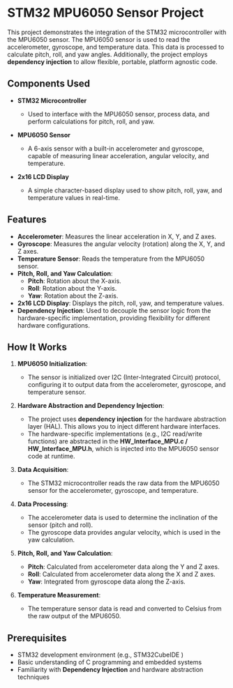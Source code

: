 # STM32 MPU6050 Sensor Project

This project demonstrates the integration of the STM32 microcontroller with the MPU6050 sensor. The MPU6050 sensor is used to read the accelerometer, gyroscope, and temperature data. This data is processed to calculate pitch, roll, and yaw angles. Additionally, the project employs **dependency injection** to allow flexible, portable, platform agnostic code.

## Components Used
- **STM32 Microcontroller**
  - Used to interface with the MPU6050 sensor, process data, and perform calculations for pitch, roll, and yaw.

- **MPU6050 Sensor**
  - A 6-axis sensor with a built-in accelerometer and gyroscope, capable of measuring linear acceleration, angular velocity, and temperature.

- **2x16 LCD Display**
  - A simple character-based display used to show pitch, roll, yaw, and temperature values in real-time.
    
## Features
- **Accelerometer**: Measures the linear acceleration in X, Y, and Z axes.
- **Gyroscope**: Measures the angular velocity (rotation) along the X, Y, and Z axes.
- **Temperature Sensor**: Reads the temperature from the MPU6050 sensor.
- **Pitch, Roll, and Yaw Calculation**: 
  - **Pitch**: Rotation about the X-axis.
  - **Roll**: Rotation about the Y-axis.
  - **Yaw**: Rotation about the Z-axis.
- **2x16 LCD Display**: Displays the pitch, roll, yaw, and temperature values.
- **Dependency Injection**: Used to decouple the sensor logic from the hardware-specific implementation, providing flexibility for different hardware configurations.

## How It Works
1. **MPU6050 Initialization**: 
   - The sensor is initialized over I2C (Inter-Integrated Circuit) protocol, configuring it to output data from the accelerometer, gyroscope, and temperature sensor.
  
2. **Hardware Abstraction and Dependency Injection**:
   - The project uses **dependency injection** for the hardware abstraction layer (HAL). This allows you to inject different hardware interfaces.
   - The hardware-specific implementations (e.g., I2C read/write functions) are abstracted in the **HW_Interface_MPU.c / HW_Interface_MPU.h**, which is injected into the MPU6050 sensor code at runtime.

3. **Data Acquisition**:
   - The STM32 microcontroller reads the raw data from the MPU6050 sensor for the accelerometer, gyroscope, and temperature.

4. **Data Processing**:
   - The accelerometer data is used to determine the inclination of the sensor (pitch and roll).
   - The gyroscope data provides angular velocity, which is used in the yaw calculation.

5. **Pitch, Roll, and Yaw Calculation**:
   - **Pitch**: Calculated from accelerometer data along the Y and Z axes.
   - **Roll**: Calculated from accelerometer data along the X and Z axes.
   - **Yaw**: Integrated from gyroscope data along the Z-axis.

6. **Temperature Measurement**:
   - The temperature sensor data is read and converted to Celsius from the raw output of the MPU6050.

## Prerequisites
- STM32 development environment (e.g., STM32CubeIDE )
- Basic understanding of C programming and embedded systems
- Familiarity with **Dependency Injection** and hardware abstraction techniques
